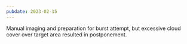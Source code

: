 ```yaml
---
pubdate: 2023-02-15
---
```


Manual imaging and preparation for burst attempt, but excessive cloud cover over target area resulted in postponement.